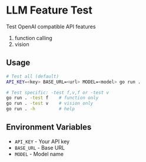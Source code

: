 # LLM Feature Test

Test OpenAI compatible API features
1. function calling
2. vision

## Usage

```bash
# Test all (default)
API_KEY=<key> BASE_URL=<url> MODEL=<model> go run .

# Test specific: -test f,v,f or -test v
go run . -test f    # function only
go run . -test v    # vision only
go run . -h         # help
```

## Environment Variables
- `API_KEY` - Your API key
- `BASE_URL` - Base URL  
- `MODEL` - Model name
